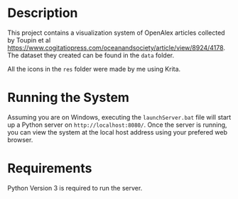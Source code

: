 # Description
This project contains a visualization system of OpenAlex articles collected by Toupin et al https://www.cogitatiopress.com/oceanandsociety/article/view/8924/4178. The dataset they created can be found in the  `data` folder.

All the icons in the `res` folder were made by me using Krita. 

# Running the System
Assuming you are on Windows, executing  the `launchServer.bat` file will start up a Python server on `http://localhost:8080/`. Once the server is running, you can view the system at the local host address using your prefered web browser.

# Requirements
Python Version 3 is required to run the server. 
